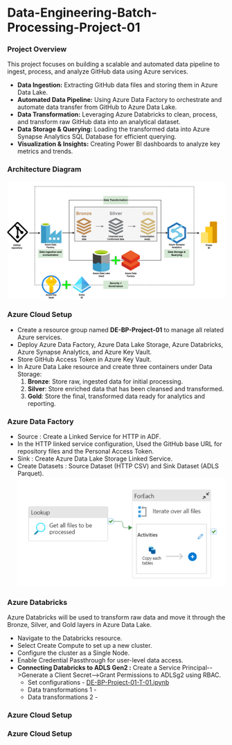 # Data-Engineering-Batch-Processing-Project-01
### **Project Overview**
This project focuses on building a scalable and automated data pipeline to ingest, process, and analyze GitHub data using Azure services. 

- **Data Ingestion:** Extracting GitHub data files and storing them in Azure Data Lake.  
- **Automated Data Pipeline:** Using Azure Data Factory to orchestrate and automate data transfer from GitHub to Azure Data Lake.  
- **Data Transformation:** Leveraging Azure Databricks to clean, process, and transform raw GitHub data into an analytical dataset.  
- **Data Storage & Querying:** Loading the transformed data into Azure Synapse Analytics SQL Database for efficient querying.  
- **Visualization & Insights:** Creating Power BI dashboards to analyze key metrics and trends.  

### **Architecture Diagram**
![Architecture-Diagram](Architecture-Diagram.png?raw=true)

### **Azure Cloud Setup**
- Create a resource group named **DE-BP-Project-01** to manage all related Azure services. 
- Deploy Azure Data Factory, Azure Data Lake Storage, Azure Databricks, Azure Synapse Analytics, and Azure Key Vault.
- Store GitHub Access Token in Azure Key Vault.
- In Azure Data Lake resource and create three containers under Data Storage:  
   1. **Bronze**: Store raw, ingested data for initial processing.
   2. **Silver**: Store enriched data that has been cleansed and transformed.
   3. **Gold**: Store the final, transformed data ready for analytics and reporting.

### **Azure Data Factory**
- Source : Create a Linked Service for HTTP in ADF.
- In the HTTP linked service configuration, Used the GitHub base URL for repository files and the Personal Access Token.
- Sink : Create Azure Data Lake Storage Linked Service.
- Create Datasets : Source Dataset (HTTP CSV) and Sink Dataset (ADLS Parquet).
![ADF-Ingestion-Pipeline](ADF-Ingestion-Pipeline.PNG?raw=true)
  
### **Azure Databricks**
Azure Databricks will be used to transform raw data and move it through the Bronze, Silver, and Gold layers in Azure Data Lake.

- Navigate to the Databricks resource.
- Select Create Compute to set up a new cluster.
- Configure the cluster as a Single Node.
- Enable Credential Passthrough for user-level data access.
- **Connecting Databricks to ADLS Gen2 :** Create a Service Principal-->Generate a Client Secret-->Grant Permissions to ADLSg2 using RBAC.
   - Set configurations - [DE-BP-Project-01-T-01.ipynb](DE-BP-Project-01-Transformation/DE-BP-Project-01-T-01.ipynb)
   - Data transformations 1 - 
   - Data transformations 2 - 
### **Azure Cloud Setup**
### **Azure Cloud Setup**
